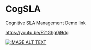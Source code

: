 # CogSLA
Cognitive SLA Management
Demo link

https://youtu.be/E21Ghg0j9dg


[![IMAGE ALT TEXT](http://img.youtube.com/vi/E21Ghg0j9dg/0.jpg)](http://www.youtube.com/watch?v=E21Ghg0j9dg "Demo SIGCOMM 2017")
